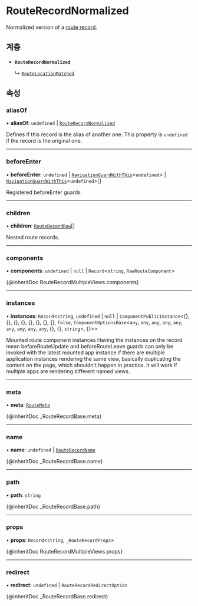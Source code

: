 # RouteRecordNormalized

Normalized version of a [route record](../type-aliases/RouteRecord.md).

## 계층

- **`RouteRecordNormalized`**

  ↳ [`RouteLocationMatched`](RouteLocationMatched.md)

## 속성

### aliasOf

• **aliasOf**: `undefined` \| [`RouteRecordNormalized`](RouteRecordNormalized.md)

Defines if this record is the alias of another one. This property is
`undefined` if the record is the original one.

___

### beforeEnter

• **beforeEnter**: `undefined` \| [`NavigationGuardWithThis`](NavigationGuardWithThis.md)<`undefined`\> \| [`NavigationGuardWithThis`](NavigationGuardWithThis.md)<`undefined`\>[]

Registered beforeEnter guards

___

### children

• **children**: [`RouteRecordRaw`](../type-aliases/RouteRecordRaw.md)[]

Nested route records.

___

### components

• **components**: `undefined` \| ``null`` \| `Record`<`string`, `RawRouteComponent`\>

{@inheritDoc RouteRecordMultipleViews.components}

___

### instances

• **instances**: `Record`<`string`, `undefined` \| ``null`` \| `ComponentPublicInstance`<{}, {}, {}, {}, {}, {}, {}, {}, ``false``, `ComponentOptionsBase`<`any`, `any`, `any`, `any`, `any`, `any`, `any`, `any`, `any`, {}, {}, `string`\>, {}\>\>

Mounted route component instances
Having the instances on the record mean beforeRouteUpdate and
beforeRouteLeave guards can only be invoked with the latest mounted app
instance if there are multiple application instances rendering the same
view, basically duplicating the content on the page, which shouldn't happen
in practice. It will work if multiple apps are rendering different named
views.

___

### meta

• **meta**: [`RouteMeta`](RouteMeta.md)

{@inheritDoc _RouteRecordBase.meta}

___

### name

• **name**: `undefined` \| [`RouteRecordName`](../type-aliases/RouteRecordName.md)

{@inheritDoc _RouteRecordBase.name}

___

### path

• **path**: `string`

{@inheritDoc _RouteRecordBase.path}

___

### props

• **props**: `Record`<`string`, `_RouteRecordProps`\>

{@inheritDoc RouteRecordMultipleViews.props}

___

### redirect

• **redirect**: `undefined` \| `RouteRecordRedirectOption`

{@inheritDoc _RouteRecordBase.redirect}
